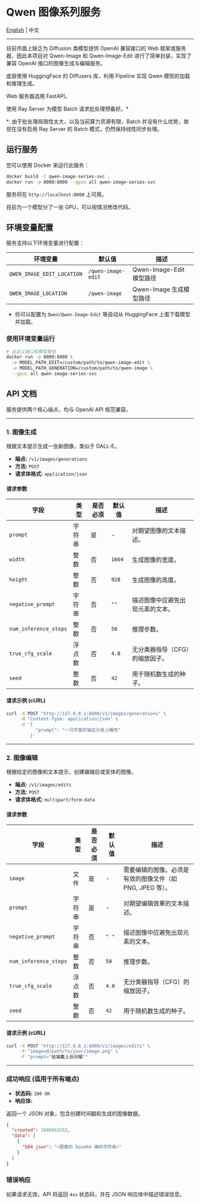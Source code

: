 # Qwen 图像系列服务

[English](README_EN.md) | 中文

---

目前市面上缺乏为 Diffusion 类模型提供 OpenAI 兼容接口的 Web 框架或服务器，因此本项目对 Qwen-Image 和 Qwen-Image-Edit 进行了简单封装，实现了兼容 OpenAI 接口的图像生成与编辑服务。

底层使用 HuggingFace 的 Diffusers 库，利用 Pipeline 实现 Qwen 模型的加载和推理生成。

Web 服务器选用 FastAPI。

使用 Ray Server 为模型 Batch 请求批处理预备好。*

*: 由于批处理局限性太大，以及当前算力资源有限，Batch 并没有什么优势，故现在没有启用 Ray Server 的 Batch 模式，仍然保持线性同步处理。

## 运行服务

您可以使用 Docker 来运行此服务：

```bash
docker build -t qwen-image-series-svc .
docker run -p 8000:8000 --gpus all qwen-image-series-svc
```

服务将在 `http://localhost:8000` 上可用。

目前为一个模型分了一张 GPU，可以视情况修改代码。

## 环境变量配置

服务支持以下环境变量进行配置：

| 环境变量 | 默认值 | 描述 |
| -------- | ------ | ---- |
| `QWEN_IMAGE_EDIT_LOCATION` | `/qwen-image-edit` | Qwen-Image-Edit 模型路径 |
| `QWEN_IMAGE_LOCATION` | `/qwen-image` | Qwen-Image 生成模型路径 |

- 你可以配置为 `Qwen/Qwen-Image-Edit` 等自动从 HuggingFace 上面下载模型并加载。

### 使用环境变量运行

```bash
# 自定义端口和模型路径
docker run -p 8000:8000 \
  -e MODEL_PATH_EDIT=/custom/path/to/qwen-image-edit \
  -e MODEL_PATH_GENERATION=/custom/path/to/qwen-image \
  --gpus all qwen-image-series-svc
```

## API 文档

服务提供两个核心端点，均与 OpenAI API 规范兼容。

---

### 1. 图像生成

根据文本提示生成一张新图像，类似于 DALL-E。

- **端点:** `/v1/images/generations`
- **方法:** `POST`
- **请求体格式:** `application/json`

#### 请求参数

| 字段                  | 类型    | 是否必须 | 默认值   | 描述                                     |
| --------------------- | ------- | -------- | -------- | ---------------------------------------- |
| `prompt`              | 字符串  | 是       | -        | 对期望图像的文本描述。                   |
| `width`               | 整数    | 否       | `1664`   | 生成图像的宽度。                         |
| `height`              | 整数    | 否       | `928`    | 生成图像的高度。                         |
| `negative_prompt`     | 字符串  | 否       | `""`     | 描述图像中应避免出现元素的文本。         |
| `num_inference_steps` | 整数    | 否       | `50`     | 推理步数。                               |
| `true_cfg_scale`      | 浮点数  | 否       | `4.0`    | 无分类器指导（CFG）的缩放因子。          |
| `seed`                | 整数    | 否       | `42`     | 用于随机数生成的种子。                   |

#### 请求示例 (cURL)

```bash
curl -X POST "http://127.0.0.1:8000/v1/images/generations" \
     -H "Content-Type: application/json" \
     -d '{
           "prompt": "一只可爱的猫在沙发上睡觉"
         }'
```

---

### 2. 图像编辑

根据给定的图像和文本提示，创建编辑后或变体的图像。

- **端点:** `/v1/images/edits`
- **方法:** `POST`
- **请求体格式:** `multipart/form-data`

#### 请求参数

| 字段                  | 类型    | 是否必须 | 默认值   | 描述                                     |
| --------------------- | ------- | -------- | -------- | ---------------------------------------- |
| `image`               | 文件    | 是       | -        | 需要编辑的图像。必须是有效的图像文件（如 PNG, JPEG 等）。  |
| `prompt`              | 字符串  | 是       | -        | 对期望编辑效果的文本描述。               |
| `negative_prompt`     | 字符串  | 否       | `" "`    | 描述图像中应避免出现元素的文本。         |
| `num_inference_steps` | 整数    | 否       | `50`     | 推理步数。                               |
| `true_cfg_scale`      | 浮点数  | 否       | `4.0`    | 无分类器指导（CFG）的缩放因子。          |
| `seed`                | 整数    | 否       | `42`     | 用于随机数生成的种子。                   |

#### 请求示例 (cURL)

```bash
curl -X POST "http://127.0.0.1:8000/v1/images/edits" \
     -F "image=@/path/to/your/image.png" \
     -F "prompt="给猫戴上派对帽""
```

---

### 成功响应 (适用于所有端点)

- **状态码:** `200 OK`
- **响应体:**

返回一个 JSON 对象，包含创建时间戳和生成的图像数据。

```json
{
  "created": 1686663552,
  "data": [
    {
      "b64_json": "<图像的 base64 编码字符串>"
    }
  ]
}
```

### 错误响应

如果请求无效，API 将返回 `4xx` 状态码，并在 JSON 响应体中描述错误信息。
